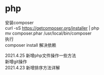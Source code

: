 # php
安装composer<br/>
curl -sS https://getcomposer.org/installer | php<br/>
mv composer.phar /usr/local/bin/composer<br/>
执行<br/>
composer install 解决依赖<br/>

2021.4.25 新增php文件操作一些方法<br/>
          新增git操作<br/>
2021.4.23 新增排序方法详解<br/>


